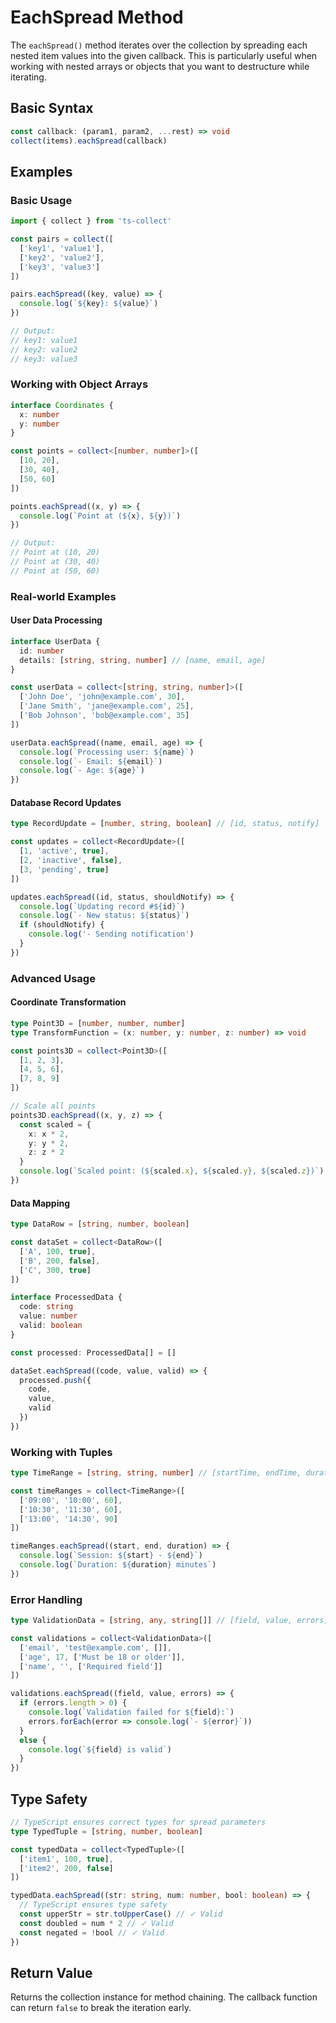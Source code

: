 # EachSpread Method

The `eachSpread()` method iterates over the collection by spreading each nested item values into the given callback. This is particularly useful when working with nested arrays or objects that you want to destructure while iterating.

## Basic Syntax

```typescript
const callback: (param1, param2, ...rest) => void
collect(items).eachSpread(callback)
```

## Examples

### Basic Usage

```typescript
import { collect } from 'ts-collect'

const pairs = collect([
  ['key1', 'value1'],
  ['key2', 'value2'],
  ['key3', 'value3']
])

pairs.eachSpread((key, value) => {
  console.log(`${key}: ${value}`)
})

// Output:
// key1: value1
// key2: value2
// key3: value3
```

### Working with Object Arrays

```typescript
interface Coordinates {
  x: number
  y: number
}

const points = collect<[number, number]>([
  [10, 20],
  [30, 40],
  [50, 60]
])

points.eachSpread((x, y) => {
  console.log(`Point at (${x}, ${y})`)
})

// Output:
// Point at (10, 20)
// Point at (30, 40)
// Point at (50, 60)
```

### Real-world Examples

#### User Data Processing

```typescript
interface UserData {
  id: number
  details: [string, string, number] // [name, email, age]
}

const userData = collect<[string, string, number]>([
  ['John Doe', 'john@example.com', 30],
  ['Jane Smith', 'jane@example.com', 25],
  ['Bob Johnson', 'bob@example.com', 35]
])

userData.eachSpread((name, email, age) => {
  console.log(`Processing user: ${name}`)
  console.log(`- Email: ${email}`)
  console.log(`- Age: ${age}`)
})
```

#### Database Record Updates

```typescript
type RecordUpdate = [number, string, boolean] // [id, status, notify]

const updates = collect<RecordUpdate>([
  [1, 'active', true],
  [2, 'inactive', false],
  [3, 'pending', true]
])

updates.eachSpread((id, status, shouldNotify) => {
  console.log(`Updating record #${id}`)
  console.log(`- New status: ${status}`)
  if (shouldNotify) {
    console.log('- Sending notification')
  }
})
```

### Advanced Usage

#### Coordinate Transformation

```typescript
type Point3D = [number, number, number]
type TransformFunction = (x: number, y: number, z: number) => void

const points3D = collect<Point3D>([
  [1, 2, 3],
  [4, 5, 6],
  [7, 8, 9]
])

// Scale all points
points3D.eachSpread((x, y, z) => {
  const scaled = {
    x: x * 2,
    y: y * 2,
    z: z * 2
  }
  console.log(`Scaled point: (${scaled.x}, ${scaled.y}, ${scaled.z})`)
})
```

#### Data Mapping

```typescript
type DataRow = [string, number, boolean]

const dataSet = collect<DataRow>([
  ['A', 100, true],
  ['B', 200, false],
  ['C', 300, true]
])

interface ProcessedData {
  code: string
  value: number
  valid: boolean
}

const processed: ProcessedData[] = []

dataSet.eachSpread((code, value, valid) => {
  processed.push({
    code,
    value,
    valid
  })
})
```

### Working with Tuples

```typescript
type TimeRange = [string, string, number] // [startTime, endTime, duration]

const timeRanges = collect<TimeRange>([
  ['09:00', '10:00', 60],
  ['10:30', '11:30', 60],
  ['13:00', '14:30', 90]
])

timeRanges.eachSpread((start, end, duration) => {
  console.log(`Session: ${start} - ${end}`)
  console.log(`Duration: ${duration} minutes`)
})
```

### Error Handling

```typescript
type ValidationData = [string, any, string[]] // [field, value, errors]

const validations = collect<ValidationData>([
  ['email', 'test@example.com', []],
  ['age', 17, ['Must be 18 or older']],
  ['name', '', ['Required field']]
])

validations.eachSpread((field, value, errors) => {
  if (errors.length > 0) {
    console.log(`Validation failed for ${field}:`)
    errors.forEach(error => console.log(`- ${error}`))
  }
  else {
    console.log(`${field} is valid`)
  }
})
```

## Type Safety

```typescript
// TypeScript ensures correct types for spread parameters
type TypedTuple = [string, number, boolean]

const typedData = collect<TypedTuple>([
  ['item1', 100, true],
  ['item2', 200, false]
])

typedData.eachSpread((str: string, num: number, bool: boolean) => {
  // TypeScript ensures type safety
  const upperStr = str.toUpperCase() // ✓ Valid
  const doubled = num * 2 // ✓ Valid
  const negated = !bool // ✓ Valid
})
```

## Return Value

Returns the collection instance for method chaining. The callback function can return `false` to break the iteration early.
